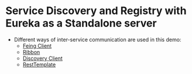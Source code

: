 # Service Discovery and Registry with Eureka as a Standalone server

- Different ways of inter-service communication are used in this demo:
	- [Feing Client](https://github.com/sriram-ponangi/Spring-Boot-Microservices-Demo-Projects/blob/master/b.\)%20Service%20Discovery%20and%20Registry/Eureka%20Standalone/Microservice-One-Two-Client/src/main/java/com/microservices/demo/microserviceClient/controller/FeingClientExampleController.java)
	- [Ribbon](https://github.com/sriram-ponangi/Spring-Boot-Microservices-Demo-Projects/blob/master/b.\)%20Service%20Discovery%20and%20Registry/Eureka%20Standalone/Microservice-One-Two-Client/src/main/java/com/microservices/demo/microserviceClient/controller/RibbonClientExampleController.java)
	- [Discovery Client](https://github.com/sriram-ponangi/Spring-Boot-Microservices-Demo-Projects/blob/master/b.\)%20Service%20Discovery%20and%20Registry/Eureka%20Standalone/Microservice-One-Two-Client/src/main/java/com/microservices/demo/microserviceClient/controller/DiscoveryClientExampleController.java)
	- [RestTemplate](https://github.com/sriram-ponangi/Spring-Boot-Microservices-Demo-Projects/blob/master/b.\)%20Service%20Discovery%20and%20Registry/Eureka%20Standalone/Microservice-One-Two-Client/src/main/java/com/microservices/demo/microserviceClient/controller/RestTemplateExampleController.java)
